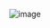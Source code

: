 ![image](https://github.com/ANASALHALABI/Stopwatch_APP/assets/140317626/58be1e7c-dcf9-486f-8568-2753273fb2dd)
